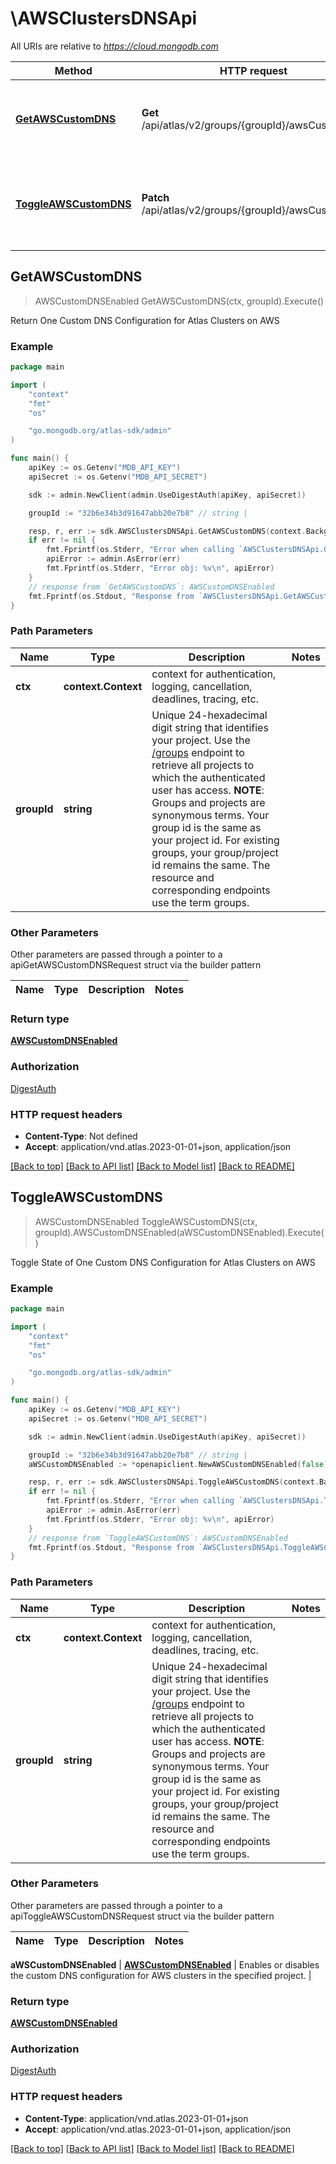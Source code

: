 # \AWSClustersDNSApi

All URIs are relative to *https://cloud.mongodb.com*

Method | HTTP request | Description
------------- | ------------- | -------------
[**GetAWSCustomDNS**](AWSClustersDNSApi.md#GetAWSCustomDNS) | **Get** /api/atlas/v2/groups/{groupId}/awsCustomDNS | Return One Custom DNS Configuration for Atlas Clusters on AWS
[**ToggleAWSCustomDNS**](AWSClustersDNSApi.md#ToggleAWSCustomDNS) | **Patch** /api/atlas/v2/groups/{groupId}/awsCustomDNS | Toggle State of One Custom DNS Configuration for Atlas Clusters on AWS



## GetAWSCustomDNS

> AWSCustomDNSEnabled GetAWSCustomDNS(ctx, groupId).Execute()

Return One Custom DNS Configuration for Atlas Clusters on AWS



### Example

```go
package main

import (
    "context"
    "fmt"
    "os"

    "go.mongodb.org/atlas-sdk/admin"
)

func main() {
    apiKey := os.Getenv("MDB_API_KEY")
    apiSecret := os.Getenv("MDB_API_SECRET")

    sdk := admin.NewClient(admin.UseDigestAuth(apiKey, apiSecret))

    groupId := "32b6e34b3d91647abb20e7b8" // string | 

    resp, r, err := sdk.AWSClustersDNSApi.GetAWSCustomDNS(context.Background(), groupId).Execute()
    if err != nil {
        fmt.Fprintf(os.Stderr, "Error when calling `AWSClustersDNSApi.GetAWSCustomDNS``: %v\n", err)
        apiError := admin.AsError(err)
        fmt.Fprintf(os.Stderr, "Error obj: %v\n", apiError)
    }
    // response from `GetAWSCustomDNS`: AWSCustomDNSEnabled
    fmt.Fprintf(os.Stdout, "Response from `AWSClustersDNSApi.GetAWSCustomDNS`: %v\n", resp)
}
```

### Path Parameters


Name | Type | Description  | Notes
------------- | ------------- | ------------- | -------------
**ctx** | **context.Context** | context for authentication, logging, cancellation, deadlines, tracing, etc.
**groupId** | **string** | Unique 24-hexadecimal digit string that identifies your project. Use the [/groups](#tag/Projects/operation/listProjects) endpoint to retrieve all projects to which the authenticated user has access.  **NOTE**: Groups and projects are synonymous terms. Your group id is the same as your project id. For existing groups, your group/project id remains the same. The resource and corresponding endpoints use the term groups. | 

### Other Parameters

Other parameters are passed through a pointer to a apiGetAWSCustomDNSRequest struct via the builder pattern


Name | Type | Description  | Notes
------------- | ------------- | ------------- | -------------


### Return type

[**AWSCustomDNSEnabled**](AWSCustomDNSEnabled.md)

### Authorization
[DigestAuth](../README.md#Authentication)

### HTTP request headers

- **Content-Type**: Not defined
- **Accept**: application/vnd.atlas.2023-01-01+json, application/json

[[Back to top]](#) [[Back to API list]](../README.md#documentation-for-api-endpoints)
[[Back to Model list]](../README.md#documentation-for-models)
[[Back to README]](../README.md)


## ToggleAWSCustomDNS

> AWSCustomDNSEnabled ToggleAWSCustomDNS(ctx, groupId).AWSCustomDNSEnabled(aWSCustomDNSEnabled).Execute()

Toggle State of One Custom DNS Configuration for Atlas Clusters on AWS



### Example

```go
package main

import (
    "context"
    "fmt"
    "os"

    "go.mongodb.org/atlas-sdk/admin"
)

func main() {
    apiKey := os.Getenv("MDB_API_KEY")
    apiSecret := os.Getenv("MDB_API_SECRET")

    sdk := admin.NewClient(admin.UseDigestAuth(apiKey, apiSecret))

    groupId := "32b6e34b3d91647abb20e7b8" // string | 
    aWSCustomDNSEnabled := *openapiclient.NewAWSCustomDNSEnabled(false) // AWSCustomDNSEnabled | 

    resp, r, err := sdk.AWSClustersDNSApi.ToggleAWSCustomDNS(context.Background(), groupId).AWSCustomDNSEnabled(aWSCustomDNSEnabled).Execute()
    if err != nil {
        fmt.Fprintf(os.Stderr, "Error when calling `AWSClustersDNSApi.ToggleAWSCustomDNS``: %v\n", err)
        apiError := admin.AsError(err)
        fmt.Fprintf(os.Stderr, "Error obj: %v\n", apiError)
    }
    // response from `ToggleAWSCustomDNS`: AWSCustomDNSEnabled
    fmt.Fprintf(os.Stdout, "Response from `AWSClustersDNSApi.ToggleAWSCustomDNS`: %v\n", resp)
}
```

### Path Parameters


Name | Type | Description  | Notes
------------- | ------------- | ------------- | -------------
**ctx** | **context.Context** | context for authentication, logging, cancellation, deadlines, tracing, etc.
**groupId** | **string** | Unique 24-hexadecimal digit string that identifies your project. Use the [/groups](#tag/Projects/operation/listProjects) endpoint to retrieve all projects to which the authenticated user has access.  **NOTE**: Groups and projects are synonymous terms. Your group id is the same as your project id. For existing groups, your group/project id remains the same. The resource and corresponding endpoints use the term groups. | 

### Other Parameters

Other parameters are passed through a pointer to a apiToggleAWSCustomDNSRequest struct via the builder pattern


Name | Type | Description  | Notes
------------- | ------------- | ------------- | -------------

 **aWSCustomDNSEnabled** | [**AWSCustomDNSEnabled**](AWSCustomDNSEnabled.md) | Enables or disables the custom DNS configuration for AWS clusters in the specified project. | 

### Return type

[**AWSCustomDNSEnabled**](AWSCustomDNSEnabled.md)

### Authorization
[DigestAuth](../README.md#Authentication)

### HTTP request headers

- **Content-Type**: application/vnd.atlas.2023-01-01+json
- **Accept**: application/vnd.atlas.2023-01-01+json, application/json

[[Back to top]](#) [[Back to API list]](../README.md#documentation-for-api-endpoints)
[[Back to Model list]](../README.md#documentation-for-models)
[[Back to README]](../README.md)

